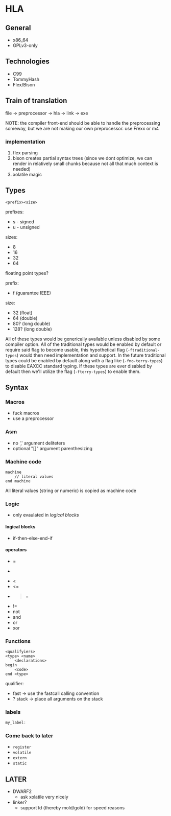 # HLA

## General
+ x86_64
+ GPLv3-only

## Technologies
+ C99
+ TommyHash
+ Flex/Bison

## Train of translation
file -> preprocessor -> hla -> link -> exe

NOTE: the compiler front-end should be able to handle the preprocessing someway,
       but we are not making our own preprocessor. use Frexx or m4

### implementation
1. flex parsing
2. bison creates partial syntax trees (since we dont optimize, we can render in relatively small chunks because not all that much context is needed)
3. xolatile magic

## Types
```
<prefix><size>
```

prefixes:
+ s - signed
+ u - unsigned

sizes:
+ 8
+ 16
+ 32
+ 64

floating point types?

prefix:
+ f (guarantee IEEE)

size:
+ 32 (float)
+ 64 (double)
+ 80? (long double)
+ 128? (long double)

All of these types would be generically available unless disabled by some compiler option. All of the traditional
types would be enabled by default or require said flag to become usable, this hypothetical flag (`-ftraditional-types`)
would then need implementation and support. In the future traditional types could be enabled by default along with
a flag like (`-fno-terry-types`) to disable EAXCC standard typing. If these types are ever disabled by default
then we'll utilize the flag (`-fterry-types`) to enable them.

## Syntax
### Macros
+ fuck macros
+ use a preprocessor
### Asm
+ no ',' argument deliteters
+ optional "[]" argument parenthesizing
### Machine code
```
machine
    // literal values
end machine
```
All literal values (string or numeric) is copied as machine code
### Logic
+ only evaulated in _logical blocks_
#### logical blocks
+ if-then-else-end-if
#### operators
+ =
+ >
+ <
+ <=
+ >=
+ !=
+ not
+ and
+ or
+ xor
### Functions
```
<qualifyiers>
<type> <name>
    <declarations>
begin
    <code>
end <type>
```

qualifier:
+ fast -> use the fastcall calling convention
+ ? stack -> place all arguments on the stack
### labels
```C
my_label:
```

### Come back to later
+ `register`
+ `volatile`
+ `extern`
+ `static`

## LATER
+ DWARF2
  - ask xolatile very nicely
+ linker?
  - support ld (thereby mold/gold) for speed reasons

